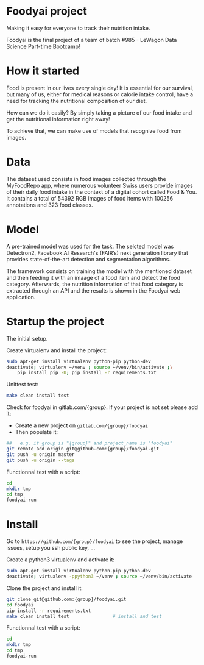 # Foodyai project
Making it easy for everyone to track their nutrition intake.

Foodyai is the final project of a team of batch #985 - LeWagon Data Science Part-time Bootcamp!

# How it started
Food is present in our lives every single day! It is essential for our survival, but many of us, either for medical reasons or calorie intake control, have a need for tracking the nutritional composition of our diet.

How can we do it easily? By simply taking a picture of our food intake and get the nutritional information right away!

To achieve that, we can make use of models that recognize food from images.

# Data
The dataset used consists in food images collected through the MyFoodRepo app, where numerous volunteer Swiss users provide images of their daily food intake in the context of a digital cohort called Food & You. It contains a total of 54392 RGB images of food items with 100256 annotations and 323 food classes.

# Model
A pre-trained model was used for the task. The selcted model was Detectron2, Facebook AI Research's (FAIR’s) next generation library that provides state-of-the-art detection and segmentation algorithms.

The framework consists on training the model with the mentioned dataset and then feeding it with an imaage of a food item and detect the food category. Afterwards, the nutrition information of that food category is extracted through an API and the results is shown in the Foodyai web application.


# Startup the project

The initial setup.

Create virtualenv and install the project:
```bash
sudo apt-get install virtualenv python-pip python-dev
deactivate; virtualenv ~/venv ; source ~/venv/bin/activate ;\
    pip install pip -U; pip install -r requirements.txt
```

Unittest test:
```bash
make clean install test
```

Check for foodyai in gitlab.com/{group}.
If your project is not set please add it:

- Create a new project on `gitlab.com/{group}/foodyai`
- Then populate it:

```bash
##   e.g. if group is "{group}" and project_name is "foodyai"
git remote add origin git@github.com:{group}/foodyai.git
git push -u origin master
git push -u origin --tags
```

Functionnal test with a script:

```bash
cd
mkdir tmp
cd tmp
foodyai-run
```

# Install

Go to `https://github.com/{group}/foodyai` to see the project, manage issues,
setup you ssh public key, ...

Create a python3 virtualenv and activate it:

```bash
sudo apt-get install virtualenv python-pip python-dev
deactivate; virtualenv -ppython3 ~/venv ; source ~/venv/bin/activate
```

Clone the project and install it:

```bash
git clone git@github.com:{group}/foodyai.git
cd foodyai
pip install -r requirements.txt
make clean install test                # install and test
```
Functionnal test with a script:

```bash
cd
mkdir tmp
cd tmp
foodyai-run
```
